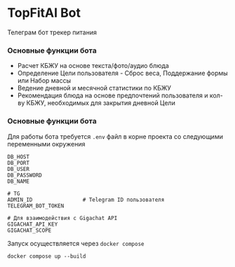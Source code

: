 # TopFitAI Bot
Телеграм бот трекер питания

### Основные функции бота
- Расчет КБЖУ на основе текста/фото/аудио блюда
- Определение Цели пользователя - Сброс веса, Поддержание формы или Набор массы
- Ведение дневной и месячной статистики по КБЖУ
- Рекомендация блюда на основе предпочтений пользователя и кол-ву КБЖУ, необходимых для закрытия дневной Цели

### Основные функции бота

Для работы бота требуется `.env` файл в корне проекта со следующими переменными окружения

```
DB_HOST
DB_PORT
DB_USER
DB_PASSWORD
DB_NAME

# TG
ADMIN_ID                # Telegram ID пользователя  
TELEGRAM_BOT_TOKEN

# Для взаимодействия с Gigachat API
GIGACHAT_API_KEY
GIGACHAT_SCOPE
```

Запуск осуществляется через `docker compose`

```
docker compose up --build
```
